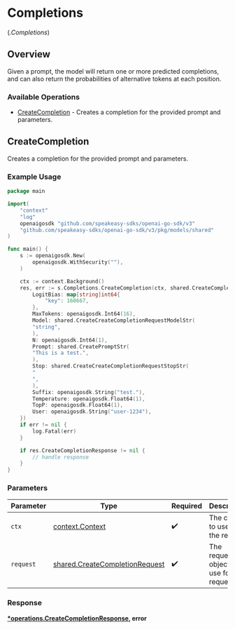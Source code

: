 # Completions
(*.Completions*)

## Overview

Given a prompt, the model will return one or more predicted completions, and can also return the probabilities of alternative tokens at each position.

### Available Operations

* [CreateCompletion](#createcompletion) - Creates a completion for the provided prompt and parameters.

## CreateCompletion

Creates a completion for the provided prompt and parameters.

### Example Usage

```go
package main

import(
	"context"
	"log"
	openaigosdk "github.com/speakeasy-sdks/openai-go-sdk/v3"
	"github.com/speakeasy-sdks/openai-go-sdk/v3/pkg/models/shared"
)

func main() {
    s := openaigosdk.New(
        openaigosdk.WithSecurity(""),
    )

    ctx := context.Background()
    res, err := s.Completions.CreateCompletion(ctx, shared.CreateCompletionRequest{
        LogitBias: map[string]int64{
            "key": 160667,
        },
        MaxTokens: openaigosdk.Int64(16),
        Model: shared.CreateCreateCompletionRequestModelStr(
        "string",
        ),
        N: openaigosdk.Int64(1),
        Prompt: shared.CreatePromptStr(
        "This is a test.",
        ),
        Stop: shared.CreateCreateCompletionRequestStopStr(
        "
        ",
        ),
        Suffix: openaigosdk.String("test."),
        Temperature: openaigosdk.Float64(1),
        TopP: openaigosdk.Float64(1),
        User: openaigosdk.String("user-1234"),
    })
    if err != nil {
        log.Fatal(err)
    }

    if res.CreateCompletionResponse != nil {
        // handle response
    }
}
```

### Parameters

| Parameter                                                                        | Type                                                                             | Required                                                                         | Description                                                                      |
| -------------------------------------------------------------------------------- | -------------------------------------------------------------------------------- | -------------------------------------------------------------------------------- | -------------------------------------------------------------------------------- |
| `ctx`                                                                            | [context.Context](https://pkg.go.dev/context#Context)                            | :heavy_check_mark:                                                               | The context to use for the request.                                              |
| `request`                                                                        | [shared.CreateCompletionRequest](../../models/shared/createcompletionrequest.md) | :heavy_check_mark:                                                               | The request object to use for the request.                                       |


### Response

**[*operations.CreateCompletionResponse](../../models/operations/createcompletionresponse.md), error**

